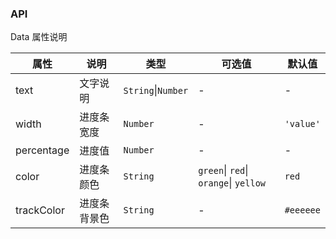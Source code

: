 ### API

Data 属性说明

| 属性 | 说明 | 类型 | 可选值 | 默认值 |
| --- | --- | --- | --- | --- |
| text | 文字说明 | `String`\|`Number` | - | - |
| width | 进度条宽度 | `Number` | - | `'value'` |
| percentage | 进度值 | `Number` | - | - |
| color | 进度条颜色 | `String` | `green`\| `red`\|` orange`\| `yellow` | `red` |
| trackColor | 进度条背景色 | `String` | - | `#eeeeee` |


